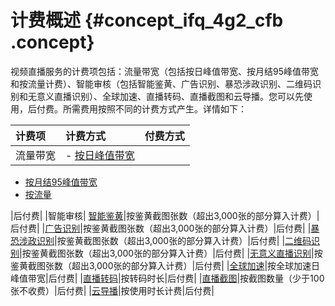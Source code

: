 # 计费概述 {#concept_ifq_4g2_cfb .concept}

视频直播服务的计费项包括：流量带宽（包括按日峰值带宽、按月结95峰值带宽和按流量计费）、智能审核（包括智能鉴黄、广告识别、暴恐涉政识别、二维码识别和无意义直播识别）、全球加速、直播转码、直播截图和云导播。您可以先使用，后付费。所需费用按照不同的计费方式产生。详情如下：

|计费项|计费方式|付费方式|
|:--|:---|:---|
|流量带宽| -   [按日峰值带宽](cn.zh-CN/产品定价/计费项/流量带宽/按日峰值带宽计费.md#)
-   [按月结95峰值带宽](cn.zh-CN/产品定价/计费项/流量带宽/月结95峰值带宽.md#)
-   [按流量](cn.zh-CN/产品定价/计费项/流量带宽/按流量计费.md#) 

 |后付费|
|智能审核| [智能鉴黄](cn.zh-CN/产品定价/计费项/智能审核/智能鉴黄.md#)|按鉴黄截图张数（超出3,000张的部分算入计费）|后付费|
|[广告识别](cn.zh-CN/产品定价/计费项/智能审核/广告识别.md#)|按鉴黄截图张数（超出3,000张的部分算入计费）|后付费|
|[暴恐涉政识别](cn.zh-CN/产品定价/计费项/智能审核/暴恐涉政识别.md#)|按鉴黄截图张数（超出3,000张的部分算入计费）|后付费|
|[二维码识别](cn.zh-CN/产品定价/计费项/智能审核/二维码识别.md#)|按鉴黄截图张数（超出3,000张的部分算入计费）|后付费|
|[无意义直播识别](cn.zh-CN/产品定价/计费项/智能审核/无意义直播识别.md#)|按鉴黄截图张数（超出3,000张的部分算入计费）|后付费|
|[全球加速](cn.zh-CN/产品定价/计费项/全球加速.md#)|按全球加速日峰值带宽|后付费|
|[直播转码](cn.zh-CN/产品定价/计费项/直播转码.md#)|按转码时长|后付费|
|[直播截图](cn.zh-CN/产品定价/计费项/直播截图.md#)|按截图数量（少于100张不收费）|后付费|
|[云导播](cn.zh-CN/产品定价/计费项/云导播.md#)|按使用时长计费|后付费|

